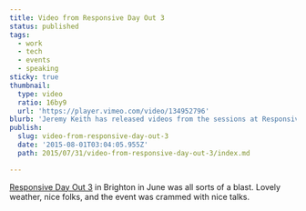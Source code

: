 ```yaml
---
title: Video from Responsive Day Out 3
status: published
tags:
  - work
  - tech
  - events
  - speaking
sticky: true
thumbnail:
  type: video
  ratio: 16by9
  url: 'https://player.vimeo.com/video/134952796'
blurb: 'Jeremy Keith has released videos from the sessions at Responsive Day Out 3 in Brighton. Here is my session!'
publish:
  slug: video-from-responsive-day-out-3
  date: '2015-08-01T03:04:05.955Z'
  path: 2015/07/31/video-from-responsive-day-out-3/index.md

---
```


[Responsive Day Out 3](http://www.responsiveconf.com) in Brighton in June was all sorts of a blast. Lovely weather, nice folks, and the event was crammed with nice talks.
